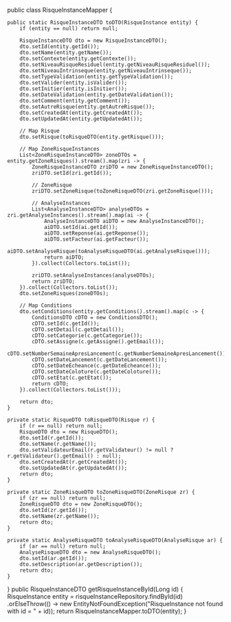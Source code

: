 public class RisqueInstanceMapper {

    public static RisqueInstanceDTO toDTO(RisqueInstance entity) {
        if (entity == null) return null;

        RisqueInstanceDTO dto = new RisqueInstanceDTO();
        dto.setId(entity.getId());
        dto.setName(entity.getName());
        dto.setContexte(entity.getContexte());
        dto.setNiveauRisqueResiduel(entity.getNiveauRisqueResiduel());
        dto.setNiveauIntrinseque(entity.getNiveauIntrinseque());
        dto.setTypeValidation(entity.getTypeValidation());
        dto.setValider(entity.isValider());
        dto.setInitier(entity.isInitier());
        dto.setDateValidation(entity.getDateValidation());
        dto.setComment(entity.getComment());
        dto.setAutreRisque(entity.getAutreRisque());
        dto.setCreatedAt(entity.getCreatedAt());
        dto.setUpdatedAt(entity.getUpdatedAt());

        // Map Risque
        dto.setRisque(toRisqueDTO(entity.getRisque()));

        // Map ZoneRisqueInstances
        List<ZoneRisqueInstanceDTO> zoneDTOs = entity.getZoneRisques().stream().map(zri -> {
            ZoneRisqueInstanceDTO zriDTO = new ZoneRisqueInstanceDTO();
            zriDTO.setId(zri.getId());

            // ZoneRisque
            zriDTO.setZoneRisque(toZoneRisqueDTO(zri.getZoneRisque()));

            // AnalyseInstances
            List<AnalyseInstanceDTO> analyseDTOs = zri.getAnalyseInstances().stream().map(ai -> {
                AnalyseInstanceDTO aiDTO = new AnalyseInstanceDTO();
                aiDTO.setId(ai.getId());
                aiDTO.setReponse(ai.getReponse());
                aiDTO.setFacteur(ai.getFacteur());
                aiDTO.setAnalyseRisque(toAnalyseRisqueDTO(ai.getAnalyseRisque()));
                return aiDTO;
            }).collect(Collectors.toList());

            zriDTO.setAnalyseInstances(analyseDTOs);
            return zriDTO;
        }).collect(Collectors.toList());
        dto.setZoneRisques(zoneDTOs);

        // Map Conditions
        dto.setConditions(entity.getConditions().stream().map(c -> {
            ConditionsDTO cDTO = new ConditionsDTO();
            cDTO.setId(c.getId());
            cDTO.setDetail(c.getDetail());
            cDTO.setCategorie(c.getCategorie());
            cDTO.setAssigne(c.getAssigne().getEmail());
            cDTO.setNumberSemaineApresLancement(c.getNumberSemaineApresLancement());
            cDTO.setDateLancement(c.getDateLancement());
            cDTO.setDateEcheance(c.getDateEcheance());
            cDTO.setDateColoture(c.getDateColoture());
            cDTO.setEtat(c.getEtat());
            return cDTO;
        }).collect(Collectors.toList()));

        return dto;
    }

    private static RisqueDTO toRisqueDTO(Risque r) {
        if (r == null) return null;
        RisqueDTO dto = new RisqueDTO();
        dto.setId(r.getId());
        dto.setName(r.getName());
        dto.setValidateurEmail(r.getValidateur() != null ? r.getValidateur().getEmail() : null);
        dto.setCreatedAt(r.getCreatedAt());
        dto.setUpdatedAt(r.getUpdatedAt());
        return dto;
    }

    private static ZoneRisqueDTO toZoneRisqueDTO(ZoneRisque zr) {
        if (zr == null) return null;
        ZoneRisqueDTO dto = new ZoneRisqueDTO();
        dto.setId(zr.getId());
        dto.setName(zr.getName());
        return dto;
    }

    private static AnalyseRisqueDTO toAnalyseRisqueDTO(AnalyseRisque ar) {
        if (ar == null) return null;
        AnalyseRisqueDTO dto = new AnalyseRisqueDTO();
        dto.setId(ar.getId());
        dto.setDescription(ar.getDescription());
        return dto;
    }
}
public RisqueInstanceDTO getRisqueInstanceById(Long id) {
    RisqueInstance entity = risqueInstanceRepository.findById(id)
            .orElseThrow(() -> new EntityNotFoundException("RisqueInstance not found with id = " + id));
    return RisqueInstanceMapper.toDTO(entity);
}
